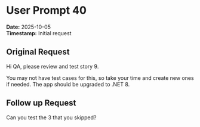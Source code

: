 # User Prompt 40

**Date:** 2025-10-05  
**Timestamp:** Initial request

## Original Request

Hi QA, please review and test story 9.

You may not have test cases for this, so take your time and create new ones if needed.
The app should be upgraded to .NET 8.


## Follow up Request
Can you test the 3 that you skipped?